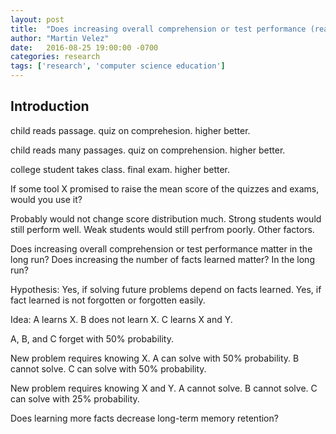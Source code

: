 ```yaml
---
layout: post
title:  "Does increasing overall comprehension or test performance (really) matter?"
author: "Martin Velez"
date:   2016-08-25 19:00:00 -0700
categories: research 
tags: ['research', 'computer science education']
---
```


## Introduction

child reads passage.
quiz on comprehesion.
higher better.

child reads many passages.
quiz on comprehension.
higher better.

college student takes class.
final exam.
higher better.


If some tool X promised to raise the mean score of the quizzes and exams, would you use it?

Probably would not change score distribution much.
Strong students would still perform well.
Weak students would still perfrom poorly.
Other factors.

Does increasing overall comprehension or test performance matter in the long run?
Does increasing the number of facts learned matter?
In the long run?

Hypothesis: 
Yes, if solving future problems depend on facts learned.
Yes, if fact learned is not forgotten or forgotten easily.

Idea:
A learns X.
B does not learn X.
C learns X and Y.

A, B, and C forget with 50% probability.

New problem requires knowing X.
A can solve with 50% probability.
B cannot solve.
C can solve with 50% probability.

New problem requires knowing X and Y.
A cannot solve.
B cannot solve.
C can solve with 25% probability.

Does learning more facts decrease long-term memory retention?

